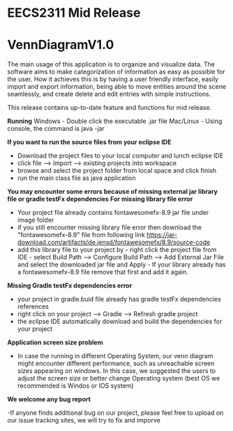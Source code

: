 # EECS2311 Mid Release

# VennDiagramV1.0

The main usage of this application is to organize and visualize data. The software aims to make categorization of information as easy as possible for the user. How it achieves this is by having a user friendly interface, easily import and export information, being able to move entities around the scene seamlessly, and create delete and edit entries with simple instructions. 

This release contains up-to-date feature and functions for mid release.

**Running**
Windows - Double click the executable .jar file
Mac/Linux - Using console, the command is java -jar

**If you want to run the source files from your eclipse IDE**
- Download the project files to your local computer and lunch eclipse IDE
- click file --> import --> existing projects into workspace
- browse and select the project folder from local space and click finish
- run the main class file as java application

**You may encounter some errors because of missing external jar library file or gradle testFx dependencies**
**For missing library file error**
- Your project file already contains fontawesomefx-8.9 jar file under image folder
- if you still encounter missing library file error then download the "fontawesomefx-8.9" file from following link
                https://jar-download.com/artifacts/de.jensd/fontawesomefx/8.9/source-code
- add this library file to your project by
                - right click the project file from IDE
                - select Build Path --> Configure Build Path --> Add External Jar File and select the downloaded jar file and Apply
                - If your library already has a fontawesomefx-8.9 file remove that first and add it again.
                
**Missing Gradle testFx dependencies error**
- your project in gradle.buid file already has gradle testFx dependencies references
- right click on your project --> Gradle --> Refresh gradle project
- the eclipse IDE automatically download and build the dependencies for your project 

**Application screen size problem**
- In case the running in different Operating System, our venn diagram might encounter different performance, such as unreachable screen sizes appearing on windows. In this case, we suggested the users to adjust the screen size or better change Operating system (best OS we recommended is Windos or IOS system)

**We welcome any bug report**

-If anyone finds additional bug on our project, please feel free to upload on our issue tracking sites, we will try to fix and imporve

               

                
